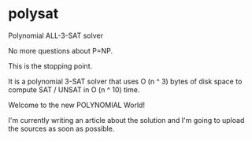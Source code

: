 # polysat
Polynomial ALL-3-SAT solver


No more questions about P=NP.

This is the stopping point.

It is a polynomial 3-SAT solver that uses O (n ^ 3) bytes of disk space to compute SAT / UNSAT in O (n ^ 10) time.

Welcome to the new POLYNOMIAL World!

I'm currently writing an article about the solution and I'm going to upload the sources as soon as possible.

